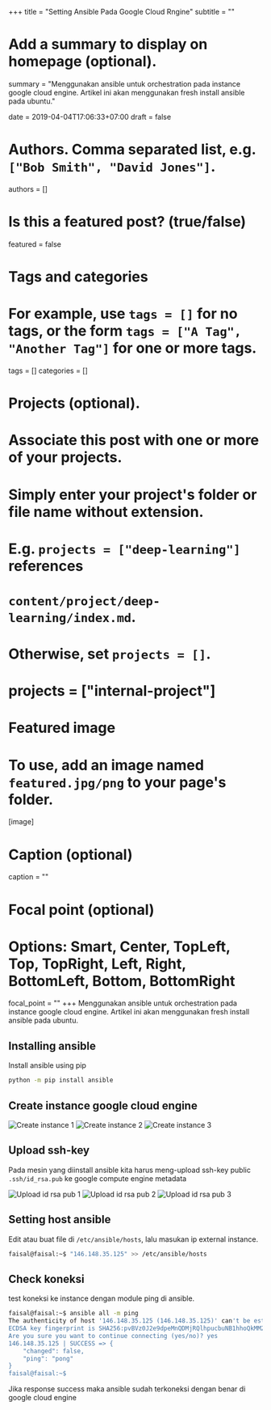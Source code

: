 +++
title = "Setting Ansible Pada Google Cloud Rngine"
subtitle = ""

# Add a summary to display on homepage (optional).
summary = "Menggunakan ansible untuk orchestration pada instance google cloud engine. Artikel ini akan menggunakan fresh install ansible pada ubuntu."

date = 2019-04-04T17:06:33+07:00
draft = false

# Authors. Comma separated list, e.g. `["Bob Smith", "David Jones"]`.
authors = []

# Is this a featured post? (true/false)
featured = false

# Tags and categories
# For example, use `tags = []` for no tags, or the form `tags = ["A Tag", "Another Tag"]` for one or more tags.
tags = []
categories = []

# Projects (optional).
#   Associate this post with one or more of your projects.
#   Simply enter your project's folder or file name without extension.
#   E.g. `projects = ["deep-learning"]` references 
#   `content/project/deep-learning/index.md`.
#   Otherwise, set `projects = []`.
# projects = ["internal-project"]

# Featured image
# To use, add an image named `featured.jpg/png` to your page's folder. 
[image]
  # Caption (optional)
  caption = ""

  # Focal point (optional)
  # Options: Smart, Center, TopLeft, Top, TopRight, Left, Right, BottomLeft, Bottom, BottomRight
  focal_point = ""
+++
Menggunakan ansible untuk orchestration pada instance google cloud engine.
Artikel ini akan menggunakan fresh install ansible pada ubuntu.

## Installing ansible

Install ansible using pip

```bash
python -m pip install ansible
```

## Create instance google cloud engine

![Create instance 1](create_instance_1.png)
![Create instance 2](create_instance_2.png)
![Create instance 3](create_instance_3.png)

## Upload ssh-key

Pada mesin yang diinstall ansible kita harus meng-upload ssh-key public `.ssh/id_rsa.pub` ke google compute engine metadata

![Upload id rsa pub 1](upload_id_rsa_1.png)
![Upload id rsa pub 2](upload_id_rsa_2.png)
![Upload id rsa pub 3](upload_id_rsa_3.png)

## Setting host ansible

Edit atau buat file di `/etc/ansible/hosts`, lalu masukan ip external instance.

```bash
faisal@faisal:~$ "146.148.35.125" >> /etc/ansible/hosts 
```

## Check koneksi

test koneksi ke instance dengan module ping di ansible.

```bash
faisal@faisal:~$ ansible all -m ping
The authenticity of host '146.148.35.125 (146.148.35.125)' can't be established.
ECDSA key fingerprint is SHA256:pvBVz0J2e9dpeMnQDMjRQlhpucbuNB1hhoQkMM27bsQ.
Are you sure you want to continue connecting (yes/no)? yes
146.148.35.125 | SUCCESS => {
    "changed": false, 
    "ping": "pong"
}
faisal@faisal:~$ 
```

Jika response success maka ansible sudah terkoneksi dengan benar di google cloud engine